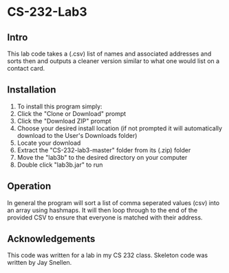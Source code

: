 # CS-232-Lab3
## Intro
This lab code takes a (.csv) list of names and associated addresses and sorts then and outputs a cleaner version similar to what one would list on a contact card.
## Installation
1) To install this program simply:
1) Click the "Clone or Download" prompt
2) Click the "Download ZIP" prompt
3) Choose your desired install location (if not prompted it will automatically download to the User's Downloads folder)
4) Locate your download
5) Extract the "CS-232-lab3-master" folder from its (.zip) folder
6) Move the "lab3b" to the desired directory on your computer
7) Double click "lab3b.jar" to run
## Operation
In general the program will sort a list of comma seperated values (csv) into an array using hashmaps. It will then loop through to the end of the provided CSV to ensure that everyone is matched with their address. 
## Acknowledgements
This code was written for a lab in my CS 232 class. Skeleton code was written by Jay Snellen.
